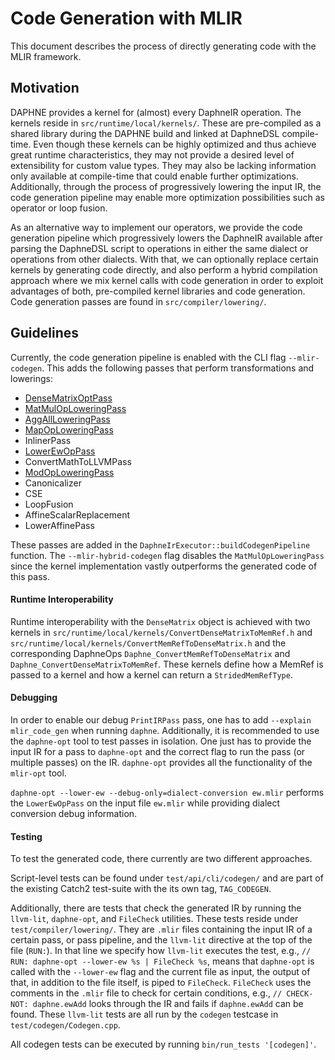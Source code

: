 <!--
Copyright 2025 The DAPHNE Consortium

Licensed under the Apache License, Version 2.0 (the "License");
you may not use this file except in compliance with the License.
You may obtain a copy of the License at

    http://www.apache.org/licenses/LICENSE-2.0

Unless required by applicable law or agreed to in writing, software
distributed under the License is distributed on an "AS IS" BASIS,
WITHOUT WARRANTIES OR CONDITIONS OF ANY KIND, either express or implied.
See the License for the specific language governing permissions and
limitations under the License.
-->

# Code Generation with MLIR

This document describes the process of directly generating code with the MLIR
framework.

## Motivation

DAPHNE provides a kernel for (almost) every DaphneIR operation. The kernels reside in
`src/runtime/local/kernels/`. These are pre-compiled as a shared library during the DAPHNE build and
linked at DaphneDSL compile-time. Even though these kernels can be highly optimized
and thus achieve great runtime characteristics, they may not provide a desired
level of extensibility for custom value types. They may also be lacking
information only available at compile-time that could enable further
optimizations. Additionally, through the process of progressively lowering the
input IR, the code generation pipeline may enable more optimization
possibilities such as operator or loop fusion.


As an alternative way to implement our operators, we provide the code generation
pipeline which progressively lowers the DaphneIR available after parsing the
DaphneDSL script to operations in either the same dialect or operations from
other dialects. With that, we can optionally replace certain kernels by
generating code directly, and also perform a hybrid compilation approach where
we mix kernel calls with code generation in order to exploit advantages of
both, pre-compiled kernel libraries and code generation. Code generation passes
are found in `src/compiler/lowering/`.


## Guidelines

Currently, the code generation pipeline is enabled with the CLI flag
`--mlir-codegen`. This adds the following passes that perform transformations and
lowerings:

- [DenseMatrixOptPass](/src/compiler/lowering/DaphneOptPass.cpp)
- [MatMulOpLoweringPass](/src/compiler/lowering/MatMulOpLowering.cpp)
- [AggAllLoweringPass](/src/compiler/lowering/AggAllOpLowering.cpp)
- [MapOpLoweringPass](/src/compiler/lowering/MapOpLowering.cpp)
- InlinerPass
- [LowerEwOpPass](/src/compiler/lowering/EwOpsLowering.cpp)
- ConvertMathToLLVMPass
- [ModOpLoweringPass](/src/compiler/lowering/ModOpLowering.cpp)
- Canonicalizer
- CSE
- LoopFusion
- AffineScalarReplacement
- LowerAffinePass

These passes are added in the `DaphneIrExecutor::buildCodegenPipeline`
function. The `--mlir-hybrid-codegen` flag disables the `MatMulOpLoweringPass` since the
kernel implementation vastly outperforms the generated code of this pass.


#### Runtime Interoperability

Runtime interoperability with the `DenseMatrix` object is achieved with two
kernels in `src/runtime/local/kernels/ConvertDenseMatrixToMemRef.h` and
`src/runtime/local/kernels/ConvertMemRefToDenseMatrix.h` and the corresponding
DaphneOps `Daphne_ConvertMemRefToDenseMatrix` and
`Daphne_ConvertDenseMatrixToMemRef`. These kernels define how a MemRef is
passed to a kernel and how a kernel can return a `StridedMemRefType`.


#### Debugging

In order to enable our debug `PrintIRPass` pass, one has to add `--explain
mlir_code_gen` when running `daphne`. Additionally, it is recommended to use the
`daphne-opt` tool to test passes in isolation. One just has to provide the
input IR for a pass to `daphne-opt` and the correct flag to run the pass (or
multiple passes) on the IR. `daphne-opt` provides all the functionality of the
`mlir-opt` tool.

`daphne-opt --lower-ew --debug-only=dialect-conversion ew.mlir` performs the
`LowerEwOpPass` on the input file `ew.mlir` while providing dialect conversion
debug information.


#### Testing

To test the generated code, there currently are two different approaches.

Script-level tests can be found under `test/api/cli/codegen/` and are part of the
existing Catch2 test-suite with the its own tag, `TAG_CODEGEN`.

Additionally, there are tests that check the generated IR by running the
`llvm-lit`, `daphne-opt`, and `FileCheck` utilities. These tests reside under
`test/compiler/lowering/`. They are `.mlir` files containing the input IR of a
certain pass, or pass pipeline, and the `llvm-lit` directive at the top of the
file (`RUN:`). In that line we specify how `llvm-lit` executes the test, e.g.,
`// RUN: daphne-opt --lower-ew %s | FileCheck %s`, means that `daphne-opt` is
called with the `--lower-ew` flag and the current file as input, the output of
that, in addition to the file itself, is piped to `FileCheck`. `FileCheck` uses
the comments in the `.mlir` file to check for certain conditions, e.g., `//
CHECK-NOT: daphne.ewAdd` looks through the IR and fails if `daphne.ewAdd` can be
found. These `llvm-lit` tests are all run by the `codegen` testcase in
`test/codegen/Codegen.cpp`.

All codegen tests can be executed by running `bin/run_tests '[codegen]'`.
